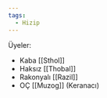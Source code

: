 ```yaml
---  
tags:  
  - Hizip  
---  
```

  
Üyeler:  

- Kaba [[Sthol]]  
- Haksız [[Thobal]]  
- Rakonyalı [[Razil]]  
- OÇ [[Muzog]] (Keranacı)